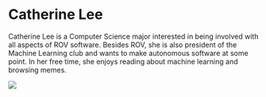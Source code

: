 # Catherine Lee

Catherine Lee is a Computer Science major interested in being involved with all aspects of ROV software. Besides ROV, she is also president of the Machine Learning club and wants to make autonomous software at some point. In her free time, she enjoys reading about machine learning and browsing memes.



 
![](https://github.com/Slugbotics/onboarding/blob/master/pictures/catherinelee.jpg)
